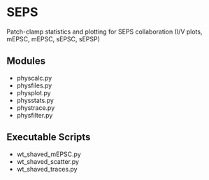 # SEPS
Patch-clamp statistics and plotting for SEPS collaboration (I/V plots, mEPSC, mEPSC, sEPSC, sEPSP)

## Modules 
* physcalc.py
* physfiles.py
* physplot.py
* physstats.py
* phystrace.py
* physfilter.py

## Executable Scripts
* wt_shaved_mEPSC.py
* wt_shaved_scatter.py
* wt_shaved_traces.py

